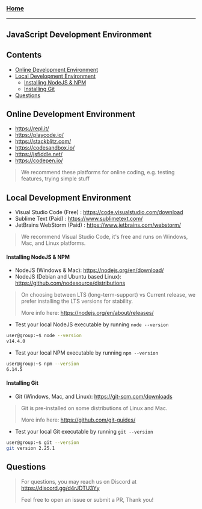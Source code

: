 
### [Home](https://pikaxyz420.github.io/guides/)

---

## JavaScript Development Environment

## Contents

- [Online Development Environment](#online-development-environment)
- [Local Development Environment](#local-development-environment)
  - [Installing NodeJS & NPM](#installing-nodejs--npm)
  - [Installing Git](#installing-git)
- [Questions](#questions)

## Online Development Environment

- https://repl.it/
- https://playcode.io/
- https://stackblitz.com/
- https://codesandbox.io/
- https://jsfiddle.net/
- https://codepen.io/

> We recommend these platforms for online coding, e.g. testing features, trying simple stuff

## Local Development Environment

- Visual Studio Code (Free) : https://code.visualstudio.com/download
- Sublime Text (Paid) : https://www.sublimetext.com/
- JetBrains WebStorm (Paid) : https://www.jetbrains.com/webstorm/

> We recommend Visual Studio Code, it's free and runs on Windows, Mac, and Linux platforms.

#### Installing NodeJS & NPM

- NodeJS (Windows & Mac): https://nodejs.org/en/download/
- NodeJS (Debian and Ubuntu based Linux): https://github.com/nodesource/distributions

> On choosing between LTS (long-term-support) vs Current release, we prefer installing the LTS versions for stability.
>
> More info here: https://nodejs.org/en/about/releases/

- Test your local NodeJS executable by running `node --version`

```sh
user@group:~$ node --version
v14.4.0
```

- Test your local NPM executable by running `npm --version`

```sh
user@group:~$ npm --version
6.14.5
```

#### Installing Git

- Git (Windows, Mac, and Linux): https://git-scm.com/downloads

> Git is pre-installed on some distributions of Linux and Mac.
> 
> More info here: https://github.com/git-guides/

- Test your local Git executable by running `git --version`

```sh
user@group:~$ git --version
git version 2.25.1
```

## Questions

> For questions, you may reach us on Discord at https://discord.gg/d4rJDTU3Yy
>
> Feel free to open an issue or submit a PR, Thank you!
